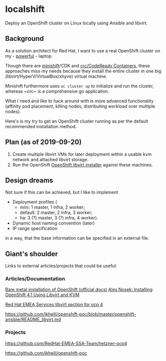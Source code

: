 # localshift
Deploy an OpenShift cluster on Linux locally using Ansible and libvirt.

## Background
As a solution architect for Red Hat, I want to use a real OpenShift cluster on my - [powerful](https://www.msi.com/Laptop/GT75-Titan-9SX) - laptop.

Though there are [minishift](https://github.com/minishift/minishift)/CDK and [crc/CodeReady Containers](https://github.com/code-ready/crc), these approaches miss my needs because they install the entire cluster in one big (libvirt/HyperV/VirtualBox/xhyve) virtual machine.

Minishift furthermore uses ```oc cluster up``` to initialize and run the cluster, whereas ~crc~ is a comprehensive go application.

What I need and like to hack around with is more advanced functionality (affinity pod placement, killing nodes, distributing workload over multiple nodes).

Here's is my try to get an OpenShift cluster running as per the default recommended installation method.

## Plan (as of 2019-09-20)

  1. Create multiple libvirt VMs for later deployment within a usable kvm network and attached libvirt storage.
  1. Run the OpenShift [OpenShift libvirt installer](https://github.com/openshift/installer/blob/master/docs/dev/libvirt/README.md) against these machines.

## Design dreams
Not sure if this can be achieved, but I like to implement 
  
  * Deployment profiles (
    * mini: 1 master, 1 infra, 2 worker; 
    * default: 2 master, 2 infra, 3 worker; 
    * ha: 3 (?) master, 3 (?) infra, 4 worker).
  * Dynamic host naming convention (later)
  * IP range specification

in a way, that the base information can be specified in an external file.

## Giant's shoulder
Links to external articles/projects that could be useful:

### Articles/Documentation

[Bare metal installation of OpenShift (official docs)](https://docs.openshift.com/container-platform/4.1/installing/installing_bare_metal/installing-bare-metal.html)
[Ales Nosek: Installing OpenShift 4.1 Using Libvirt and KVM](http://alesnosek.com/blog/2019/07/08/installing-openshift-4-dot-1-using-libvirt-and-kvm/)

[Red Hat EMEA Services libvirt section for ocp 4](https://github.com/RedHat-EMEA-SSA-Team/hetzner-ocp4#initialize-tools)

https://github.com/jkhelil/openshift-poc/blob/master/openshift-ansible/README_libvirt.md

### Projects
https://github.com/RedHat-EMEA-SSA-Team/hetzner-ocp4

https://github.com/jkhelil/openshift-poc
